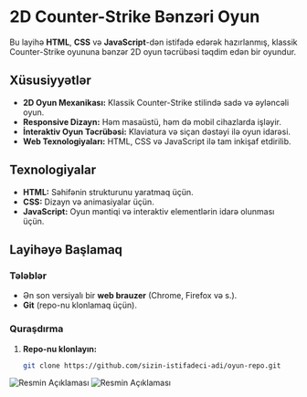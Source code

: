 # 2D Counter-Strike Bənzəri Oyun

Bu layihə **HTML**, **CSS** və **JavaScript**-dən istifadə edərək hazırlanmış, klassik Counter-Strike oyununa bənzər 2D oyun təcrübəsi təqdim edən bir oyundur.

## Xüsusiyyətlər

- **2D Oyun Mexanikası:** Klassik Counter-Strike stilində sadə və əyləncəli oyun.
- **Responsive Dizayn:** Həm masaüstü, həm də mobil cihazlarda işləyir.
- **İnteraktiv Oyun Təcrübəsi:** Klaviatura və siçan dəstəyi ilə oyun idarəsi.
- **Web Texnologiyaları:** HTML, CSS və JavaScript ilə tam inkişaf etdirilib.

## Texnologiyalar

- **HTML:** Səhifənin strukturunu yaratmaq üçün.
- **CSS:** Dizayn və animasiyalar üçün.
- **JavaScript:** Oyun məntiqi və interaktiv elementlərin idarə olunması üçün.

## Layihəyə Başlamaq

### Tələblər

- Ən son versiyalı bir **web brauzer** (Chrome, Firefox və s.).
- **Git** (repo-nu klonlamaq üçün).

### Quraşdırma

1. **Repo-nu klonlayın:**

   ```bash
   git clone https://github.com/sizin-istifadeci-adi/oyun-repo.git

![Resmin Açıklaması](./presentation/poster.png)
![Resmin Açıklaması](./presentation/screen-1.png)
